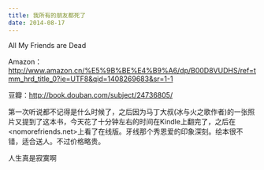 ```yaml
---
title: 我所有的朋友都死了
date: 2014-08-17
---
```


All My Friends are Dead



Amazon： <http://www.amazon.cn/%E5%9B%BE%E4%B9%A6/dp/B00D8VUDHS/ref=tmm_hrd_title_0?ie=UTF8&qid=1408269683&sr=1-1>

豆瓣：<http://book.douban.com/subject/24736805/>

第一次听说都不记得是什么时候了，之后因为马丁大叔(冰与火之歌作者)的一张照片又提到了这本书，今天花了十分钟左右的时间在Kindle上翻完了，之后在<nomorefriends.net>上看了在线版。牙线那个秀恩爱的印象深刻。绘本很不错，适合送人。不过价格略贵。

人生真是寂寞啊